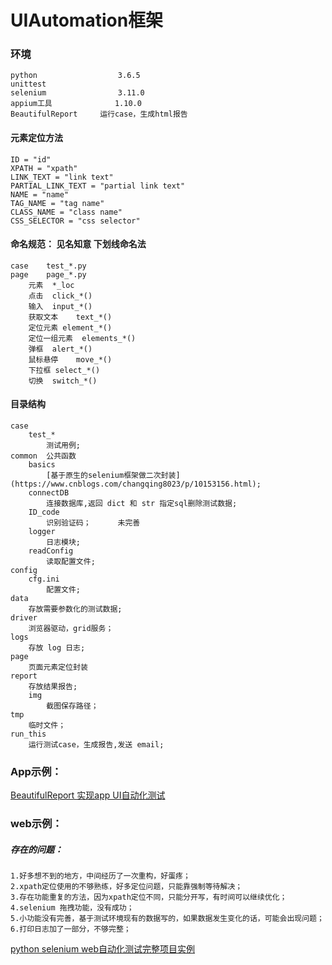 # UIAutomation框架

### 环境
```
python                  3.6.5
unittest    
selenium                3.11.0   
appium工具              1.10.0
BeautifulReport     运行case，生成html报告
```

#### 元素定位方法

    ID = "id"
    XPATH = "xpath"
    LINK_TEXT = "link text"
    PARTIAL_LINK_TEXT = "partial link text"
    NAME = "name"
    TAG_NAME = "tag name"
    CLASS_NAME = "class name"
    CSS_SELECTOR = "css selector"



#### 命名规范： 见名知意 下划线命名法
    

    case    test_*.py
    page    page_*.py
        元素  *_loc
        点击  click_*()
        输入  input_*()
        获取文本    text_*()
        定位元素 element_*()
        定位一组元素  elements_*()
        弹框  alert_*()
        鼠标悬停    move_*()
        下拉框 select_*()
        切换  switch_*()


#### 目录结构
    case
        test_*
            测试用例;
    common  公共函数
        basics
            [基于原生的selenium框架做二次封装](https://www.cnblogs.com/changqing8023/p/10153156.html);
        connectDB
            连接数据库,返回 dict 和 str 指定sql删除测试数据;
        ID_code
            识别验证码；      未完善
        logger
            日志模块;
        readConfig
            读取配置文件;
    config
        cfg.ini
            配置文件;
    data
        存放需要参数化的测试数据;
    driver
        浏览器驱动，grid服务；
    logs
        存放 log 日志;
    page
        页面元素定位封装
    report
        存放结果报告;
        img
            截图保存路径；
    tmp
        临时文件；
    run_this
        运行测试case，生成报告,发送 email;

### App示例：
<a href="https://www.cnblogs.com/changqing8023/p/10153371.html">BeautifulReport 实现app UI自动化测试</a>

### web示例：
##### 存在的问题：
    1.好多想不到的地方，中间经历了一次重构，好蛋疼；
    2.xpath定位使用的不够熟练，好多定位问题，只能靠强制等待解决；
    3.存在功能重复的方法，因为xpath定位不同，只能分开写，有时间可以继续优化；
    4.selenium 拖拽功能，没有成功；
    5.小功能没有完善，基于测试环境现有的数据写的，如果数据发生变化的话，可能会出现问题；
    6.打印日志加了一部分，不够完整；
<a href="https://www.cnblogs.com/changqing8023/p/10273210.html">python selenium web自动化测试完整项目实例</a>